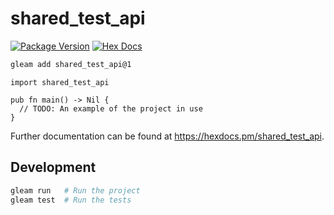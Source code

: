# shared_test_api

[![Package Version](https://img.shields.io/hexpm/v/shared_test_api)](https://hex.pm/packages/shared_test_api)
[![Hex Docs](https://img.shields.io/badge/hex-docs-ffaff3)](https://hexdocs.pm/shared_test_api/)

```sh
gleam add shared_test_api@1
```
```gleam
import shared_test_api

pub fn main() -> Nil {
  // TODO: An example of the project in use
}
```

Further documentation can be found at <https://hexdocs.pm/shared_test_api>.

## Development

```sh
gleam run   # Run the project
gleam test  # Run the tests
```
